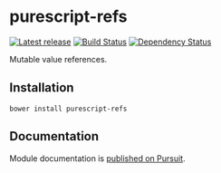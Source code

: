 # purescript-refs

[![Latest release](http://img.shields.io/bower/v/purescript-refs.svg)](https://github.com/purescript/purescript-refs/releases)
[![Build Status](https://travis-ci.org/purescript/purescript-refs.svg?branch=master)](https://travis-ci.org/purescript/purescript-refs)
[![Dependency Status](https://www.versioneye.com/user/projects/55848c6f363861001d000334/badge.svg?style=flat)](https://www.versioneye.com/user/projects/55848c6f363861001d000334)

Mutable value references.

## Installation

```
bower install purescript-refs
```

## Documentation

Module documentation is [published on Pursuit](http://pursuit.purescript.org/packages/purescript-refs).
